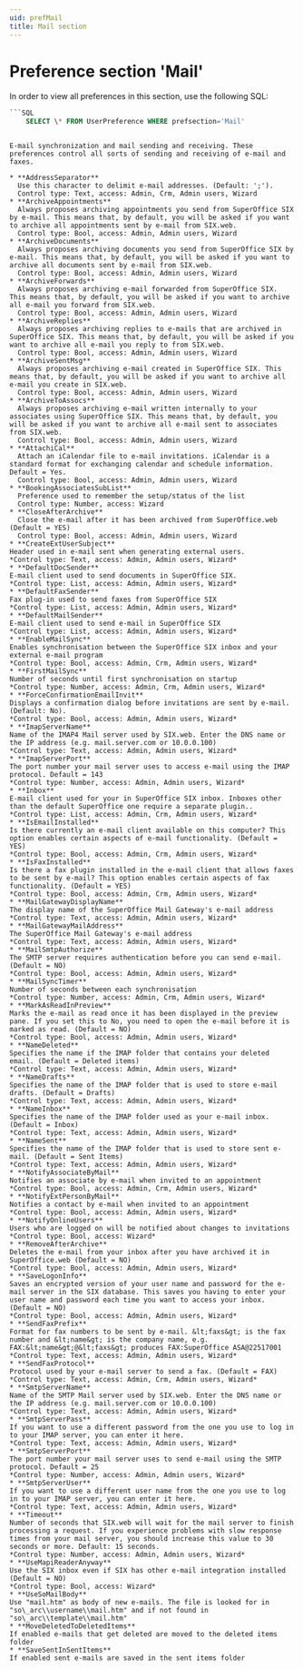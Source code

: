 ```yaml
---
uid: prefMail
title: Mail section
---
```


Preference section 'Mail'
=========================

In order to view all preferences in this section, use the following SQL:

```SQL
```SQL
    SELECT \* FROM UserPreference WHERE prefsection='Mail'
```
```

E-mail synchronization and mail sending and receiving. These preferences control all sorts of sending and receiving of e-mail and faxes.

* **AddressSeparator**
  Use this character to delimit e-mail addresses. (Default: ';').
  Control type: Text, access: Admin, Crm, Admin users, Wizard
* **ArchiveAppointments**
  Always proposes archiving appointments you send from SuperOffice SIX by e-mail. This means that, by default, you will be asked if you want to archive all appointments sent by e-mail from SIX.web.
  Control type: Bool, access: Admin, Admin users, Wizard
* **ArchiveDocuments**
  Always proposes archiving documents you send from SuperOffice SIX by e-mail. This means that, by default, you will be asked if you want to archive all documents sent by e-mail from SIX.web.
  Control type: Bool, access: Admin, Admin users, Wizard
* **ArchiveForwards**
  Always proposes archiving e-mail forwarded from SuperOffice SIX. This means that, by default, you will be asked if you want to archive all e-mail you forward from SIX.web.
  Control type: Bool, access: Admin, Admin users, Wizard
* **ArchiveReplies**
  Always proposes archiving replies to e-mails that are archived in SuperOffice SIX. This means that, by default, you will be asked if you want to archive all e-mail you reply to from SIX.web.
  Control type: Bool, access: Admin, Admin users, Wizard
* **ArchiveSentMsg**
  Always proposes archiving e-mail created in SuperOffice SIX. This means that, by default, you will be asked if you want to archive all e-mail you create in SIX.web.
  Control type: Bool, access: Admin, Admin users, Wizard
* **ArchiveToAssocs**
  Always proposes archiving e-mail written internally to your associates using SuperOffice SIX. This means that, by default, you will be asked if you want to archive all e-mail sent to associates from SIX.web.
  Control type: Bool, access: Admin, Admin users, Wizard
* **AttachiCal**
  Attach an iCalendar file to e-mail invitations. iCalendar is a standard format for exchanging calendar and schedule information. Default = Yes.
  Control type: Bool, access: Admin, Admin users, Wizard
* **BookingAssociatesSubList**
  Preference used to remember the setup/status of the list
  Control type: Number, access: Wizard
* **CloseAfterArchive**
  Close the e-mail after it has been archived from SuperOffice.web (Default = YES)
  Control type: Bool, access: Admin, Admin users, Wizard
* **CreateExtUserSubject**
Header used in e-mail sent when generating external users.
*Control type: Text, access: Admin, Admin users, Wizard*
* **DefaultDocSender**
E-mail client used to send documents in SuperOffice SIX.
*Control type: List, access: Admin, Admin users, Wizard*
* **DefaultFaxSender**
Fax plug-in used to send faxes from SuperOffice SIX
*Control type: List, access: Admin, Admin users, Wizard*
* **DefaultMailSender**
E-mail client used to send e-mail in SuperOffice SIX
*Control type: List, access: Admin, Admin users, Wizard*
* **EnableMailSync**
Enables synchronisation between the SuperOffice SIX inbox and your external e-mail program
*Control type: Bool, access: Admin, Crm, Admin users, Wizard*
* **FirstMailSync**
Number of seconds until first synchronisation on startup
*Control type: Number, access: Admin, Crm, Admin users, Wizard*
* **ForceConfirmationEmailInvit**
Displays a confirmation dialog before invitations are sent by e-mail. (Default: No).
*Control type: Bool, access: Admin, Admin users, Wizard*
* **ImapServerName**
Name of the IMAP4 Mail server used by SIX.web. Enter the DNS name or the IP address (e.g. mail.server.com or 10.0.0.100)
*Control type: Text, access: Admin, Admin users, Wizard*
* **ImapServerPort**
The port number your mail server uses to access e-mail using the IMAP protocol. Default = 143
*Control type: Number, access: Admin, Admin users, Wizard*
* **Inbox**
E-mail client used for your in SuperOffice SIX inbox. Inboxes other than the default SuperOffice one require a separate plugin..
*Control type: List, access: Admin, Crm, Admin users, Wizard*
* **IsEmailInstalled**
Is there currently an e-mail client available on this computer? This option enables certain aspects of e-mail functionality. (Default = YES)
*Control type: Bool, access: Admin, Crm, Admin users, Wizard*
* **IsFaxInstalled**
Is there a fax plugin installed in the e-mail client that allows faxes to be sent by e-mail? This option enables certain aspects of fax functionality. (Default = YES)
*Control type: Bool, access: Admin, Crm, Admin users, Wizard*
* **MailGatewayDisplayName**
The display name of the SuperOffice Mail Gateway's e-mail address
*Control type: Text, access: Admin, Admin users, Wizard*
* **MailGatewayMailAddress**
The SuperOffice Mail Gateway's e-mail address
*Control type: Text, access: Admin, Admin users, Wizard*
* **MailSmtpAuthorize**
The SMTP server requires authentication before you can send e-mail. (Default = NO)
*Control type: Bool, access: Admin, Admin users, Wizard*
* **MailSyncTimer**
Number of seconds between each synchronisation
*Control type: Number, access: Admin, Crm, Admin users, Wizard*
* **MarkAsReadInPreview**
Marks the e-mail as read once it has been displayed in the preview pane. If you set this to No, you need to open the e-mail before it is marked as read. (Default = NO)
*Control type: Bool, access: Admin, Admin users, Wizard*
* **NameDeleted**
Specifies the name if the IMAP folder that contains your deleted email. (Default = Deleted items)
*Control type: Text, access: Admin, Admin users, Wizard*
* **NameDrafts**
Specifies the name of the IMAP folder that is used to store e-mail drafts. (Default = Drafts)
*Control type: Text, access: Admin, Admin users, Wizard*
* **NameInbox**
Specifies the name of the IMAP folder used as your e-mail inbox. (Default = Inbox)
*Control type: Text, access: Admin, Admin users, Wizard*
* **NameSent**
Specifies the name of the IMAP folder that is used to store sent e-mail. (Default = Sent Items)
*Control type: Text, access: Admin, Admin users, Wizard*
* **NotifyAssociateByMail**
Notifies an associate by e-mail when invited to an appointment
*Control type: Bool, access: Admin, Crm, Admin users, Wizard*
* **NotifyExtPersonByMail**
Notifies a contact by e-mail when invited to an appointment
*Control type: Bool, access: Admin, Admin users, Wizard*
* **NotifyOnlineUsers**
Users who are logged on will be notified about changes to invitations
*Control type: Bool, access: Wizard*
* **RemoveAfterArchive**
Deletes the e-mail from your inbox after you have archived it in SuperOffice.web (Default = NO)
*Control type: Bool, access: Admin, Admin users, Wizard*
* **SaveLogonInfo**
Saves an encrypted version of your user name and password for the e-mail server in the SIX database. This saves you having to enter your user name and password each time you want to access your inbox. (Default = NO)
*Control type: Bool, access: Admin, Admin users, Wizard*
* **SendFaxPrefix**
Format for fax numbers to be sent by e-mail. &lt;faxs&gt; is the fax number and &lt;name&gt; is the company name, e.g. FAX:&lt;name&gt;@&lt;faxs&gt; produces FAX:SuperOffice ASA@22517001
*Control type: Text, access: Admin, Admin users, Wizard*
* **SendFaxProtocol**
Protocol used by your e-mail server to send a fax. (Default = FAX)
*Control type: Text, access: Admin, Crm, Admin users, Wizard*
* **SmtpServerName**
Name of the SMTP Mail server used by SIX.web. Enter the DNS name or the IP address (e.g. mail.server.com or 10.0.0.100)
*Control type: Text, access: Admin, Admin users, Wizard*
* **SmtpServerPass**
If you want to use a different password from the one you use to log in to your IMAP server, you can enter it here.
*Control type: Text, access: Admin, Admin users, Wizard*
* **SmtpServerPort**
The port number your mail server uses to send e-mail using the SMTP protocol. Default = 25
*Control type: Number, access: Admin, Admin users, Wizard*
* **SmtpServerUser**
If you want to use a different user name from the one you use to log in to your IMAP server, you can enter it here.
*Control type: Text, access: Admin, Admin users, Wizard*
* **Timeout**
Number of seconds that SIX.web will wait for the mail server to finish processing a request. If you experience problems with slow response times from your mail server, you should increase this value to 30 seconds or more. Default: 15 seconds.
*Control type: Number, access: Admin, Admin users, Wizard*
* **UseMapiReaderAnyway**
Use the SIX inbox even if SIX has other e-mail integration installed (Default = NO)
*Control type: Bool, access: Wizard*
* **UseSoMailBody**
Use "mail.htm" as body of new e-mails. The file is looked for in "so\_arc\\username\\mail.htm" and if not found in "so\_arc\\template\\mail.htm"
* **MoveDeletedToDeletedItems**
If enabled e-mails that get deleted are moved to the deleted items folder
* **SaveSentInSentItems**
If enabled sent e-mails are saved in the sent items folder
